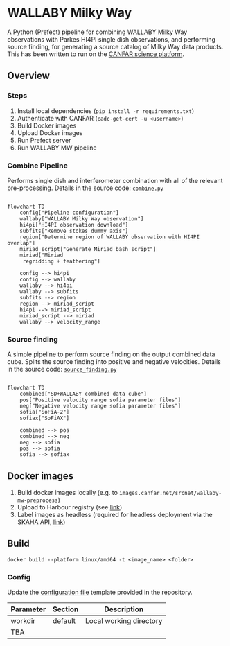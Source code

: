 # WALLABY Milky Way

A Python (Prefect) pipeline for combining WALLABY Milky Way observations with Parkes HI4PI single dish observations, and performing source finding, for generating a source catalog of Milky Way data products. This has been written to run on the [CANFAR science platform](https://www.canfar.net/science-portal/).

## Overview

### Steps

1. Install local dependencies (`pip install -r requirements.txt`)
2. Authenticate with CANFAR (`cadc-get-cert -u <username>`)
3. Build Docker images
4. Upload Docker images
5. Run Prefect server
6. Run WALLABY MW pipeline

### Combine Pipeline

Performs single dish and interferometer combination with all of the relevant pre-processing. Details in the source code: [`combine.py`](combine.py)

```mermaid

flowchart TD
    config["Pipeline configuration"]
    wallaby["WALLABY Milky Way observation"]
    hi4pi["HI4PI observation download"]
    subfits["Remove stokes dummy axis"]
    region["Determine region of WALLABY observation with HI4PI overlap"]
    miriad_script["Generate Miriad bash script"]
    miriad["Miriad
     regridding + feathering"]

    config --> hi4pi
    config --> wallaby
    wallaby --> hi4pi
    wallaby --> subfits
    subfits --> region
    region --> miriad_script
    hi4pi --> miriad_script
    miriad_script --> miriad
    wallaby --> velocity_range
```

### Source finding

A simple pipeline to perform source finding on the output combined data cube. Splits the source finding into positive and negative velocities. Details in the source code: [`source_finding.py`](source_finding.py)

```mermaid

flowchart TD
    combined["SD+WALLABY combined data cube"]
    pos["Positive velocity range sofia parameter files"]
    neg["Negative velocity range sofia parameter files"]
    sofia["SoFiA-2"]
    sofiax["SoFiAX"]

    combined --> pos
    combined --> neg
    neg --> sofia
    pos --> sofia
    sofia --> sofiax
```

## Docker images

1. Build docker images locally (e.g. to `images.canfar.net/srcnet/wallaby-mw-preprocess`)
2. Upload to Harbour registry (see [link](https://www.opencadc.org/science-containers/complete/publishing/#publishing-skaha-containers))
3. Label images as headless (required for headless deployment via the SKAHA API, [link](https://images.canfar.net/harbor/projects/))

## Build

```
docker build --platform linux/amd64 -t <image_name> <folder>
```

### Config

Update the [configuration file](./pipeline.ini) template provided in the repository.

| Parameter | Section | Description |
| --- | --- | --- |
| workdir | default | Local working directory |
| TBA |  |  |
